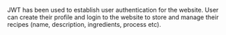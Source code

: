 JWT has been used to establish user authentication for the website. User can create their profile and login to the website to store and manage their recipes (name, description, ingredients, process etc).

